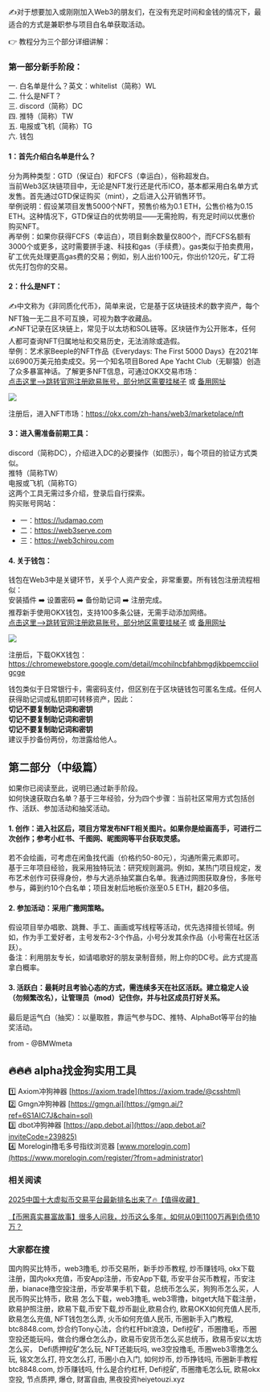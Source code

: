 ✍️对于想要加入或刚刚加入Web3的朋友们，在没有充足时间和金钱的情况下，最适合的方式是兼职参与项目白名单获取活动。

👉 教程分为三个部分详细讲解：

### 第一部分新手阶段：
一. 白名单是什么？英文：whitelist（简称）WL  
二. 什么是NFT？  
三. discord（简称）DC  
四. 推特（简称）TW  
五. 电报或飞机（简称）TG  
六. 钱包  

#### 1：首先介绍白名单是什么？
分为两种类型：GTD（保证白）和FCFS（幸运白），俗称超发白。  
当前Web3区块链项目中，无论是NFT发行还是代币ICO，基本都采用白名单方式发售。首先通过GTD保证购买（mint），之后进入公开销售环节。  
举例说明：假设某项目发售5000个NFT，预售价格为0.1 ETH，公售价格为0.15 ETH。这种情况下，GTD保证白的优势明显——无需抢购，有充足时间以优惠价购买NFT。  
再举例：如果你获得FCFS（幸运白），项目剩余数量仅800个，而FCFS名额有3000个或更多，这时需要拼手速、科技和gas（手续费）。gas类似于拍卖费用，矿工优先处理更高gas费的交易；例如，别人出价100元，你出价120元，矿工将优先打包你的交易。

#### 2：什么是NFT：
✍️中文称为《非同质化代币》，简单来说，它是基于区块链技术的数字资产，每个NFT独一无二且不可互换，可视为数字收藏品。  
✍️NFT记录在区块链上，常见于以太坊和SOL链等。区块链作为公开账本，任何人都可查询NFT归属地址和交易历史，无法消除或造假。  
举例：艺术家Beeple的NFT作品《Everydays: The First 5000 Days》在2021年以6900万美元拍卖成交。另一个知名项目Bored Ape Yacht Club（无聊猿）创造了众多暴富神话。了解更多NFT信息，可通过OKX交易市场：  
[点击这里–>跳转官网注册欧易账号，部分地区需要挂梯子](https://www.okx.com/zh-hans/join/18639032) 或 [备用网址](https://www.chouyi.world/zh-hans/join/74873351)  

[![](https://fe095ec.webp.li/top-10-exchanges-001.jpg)](https://www.chouyi.world/zh-hans/join/18639032)  

注册后，进入NFT市场：https://okx.com/zh-hans/web3/marketplace/nft  

#### 3：进入需准备前期工具：
discord（简称DC），介绍进入DC的必要操作（如图示），每个项目的验证方式类似。  
推特（简称TW）  
电报或飞机（简称TG）  
这两个工具无需过多介绍，登录后自行探索。  
购买账号网站：  
- 一：https://ludamao.com  
- 二：https://web3serve.com  
- 三：https://web3chirou.com  

#### 4. 关于钱包：
钱包在Web3中是关键环节，关乎个人资产安全，非常重要。所有钱包注册流程相似：  
安装插件 ➡️ 设置密码 ➡️ 备份助记词 ➡️ 注册完成。  
推荐新手使用OKX钱包，支持100多条公链，无需手动添加网络。  
[点击这里–>跳转官网注册欧易账号，部分地区需要挂梯子](https://www.okx.com/zh-hans/join/18639032) 或 [备用网址](https://www.okx.com/zh-hans/join/74873351)  

[![](https://fe095ec.webp.li/top-10-exchanges-001.jpg)](https://www.chouyi.world/zh-hans/join/18639032)  

注册后，下载OKX钱包：https://chromewebstore.google.com/detail/mcohilncbfahbmgdjkbpemcciiolgcge  

钱包类似于日常银行卡，需密码支付，但区别在于区块链钱包可匿名生成。任何人获得助记词或私钥即可转移资产，因此：  
**切记不要复制助记词和密钥  
切记不要复制助记词和密钥  
切记不要复制助记词和密钥**  
建议手抄备份两份，勿泄露给他人。

## 第二部分（中级篇）
如果你已阅读至此，说明已通过新手阶段。  
如何快速获取白名单？基于三年经验，分为四个步骤：当前社区常用方式包括创作、活跃、参加活动和抽奖活动。

#### 1. 创作：进入社区后，项目方常发布NFT相关图片。如果你是绘画高手，可进行二次创作；参考小红书、千图网、昵图网等平台获取灵感。  
若不会绘画，可考虑在闲鱼找代画（价格约50-80元），沟通所需元素即可。  
基于三年项目经验，我采用独特玩法：研究规则漏洞。例如，某热门项目规定，发布艺术创作可获得身份，参与大逃杀抽奖赢白名单。我通过网图获取身份，多账号参与，薅到约10个白名单；项目发射后地板价涨至0.5 ETH，翻20多倍。

#### 2. 参加活动：采用广撒网策略。  
假设项目举办唱歌、跳舞、手工、画画或写线程等活动，优先选择擅长领域。例如，作为手工爱好者，主号发布2-3个作品，小号分发其余作品（小号需在社区活跃）。  
备注：利用朋友专长，如请唱歌好的朋友录制音频，附上你的DC号。此方式提高拿白概率。

#### 3. 活跃白：最耗时且考验心态的方式，需连续多天在社区活跃。建立稳定人设（勿频繁改名），让管理员（mod）记住你，并与社区成员打好关系。  
最后是运气白（抽奖）：以量取胜，靠运气参与DC、推特、AlphaBot等平台的抽奖活动。  

from - @BMWmeta  

## 🔥🔥🔥 alpha找金狗实用工具  
1️⃣ Axiom冲狗神器 [https://axiom.trade](https://axiom.trade/@csshtml)  
2️⃣ Gmgn冲狗神器 [https://gmgn.ai](https://gmgn.ai/?ref=6S1AIC7J&chain=sol)  
3️⃣ dbot冲狗神器 [https://app.debot.ai](https://app.debot.ai?inviteCode=239825)  
4️⃣ Morelogin撸毛多号指纹浏览器 [www.morelogin.com](https://www.morelogin.com/register/?from=administrator)  

### 相关阅读  
[2025中国十大虚拟币交易平台最新排名出来了🔥【值得收藏】](https://btc8848.com/top-10-exchanges/)  

[【币圈真实暴富故事】很多人问我，炒币这么多年，如何从0到1100万再到负债10万？](https://heiyetouzi.xyz/biquanstory001/)  

### 大家都在搜  
国内购买比特币，web3撸毛, 炒币交易所，新手炒币教程, 炒币赚钱吗, okx下载注册，国内okx充值，币安App注册，币安App下载, 币安平台买币教程，币安注册，bianace撸空投注册，币安苹果手机下载，总统币怎么买，狗狗币怎么买，人民币购买比特币，欧易 怎么下载，web3撸毛, web3零撸，bitget大陆下载注册，欧易护照注册，欧易下载,币安下载,炒币副业,欧易合约, 欧易OKX如何充值人民币, 欧易怎么充值, NFT钱包怎么弄, 火币如何充值人民币, 币圈新手入门教程, btc8848.com, 炒合约Tony心法，合约杠杆bit浪浪，Defi挖矿，币圈撸毛，币圈空投还能玩吗，做合约爆仓怎么办，欧易币安货币怎么买总统币，欧易币安以太坊怎么买， Defi质押挖矿怎么玩, NFT还能玩吗, we3空投撸毛, 币圈web3零撸怎么玩, 铭文怎么打, 符文怎么打, 币圈小白入门, 如何炒币, 炒币挣钱吗, 币圈新手教程btc8848.com, 炒币赚钱吗, 什么是合约杠杆, Defi挖矿, 币圈撸毛怎么玩, 欧易okx空投, 节点质押, 爆仓, 财富自由, 黑夜投资heiyetouzi.xyz